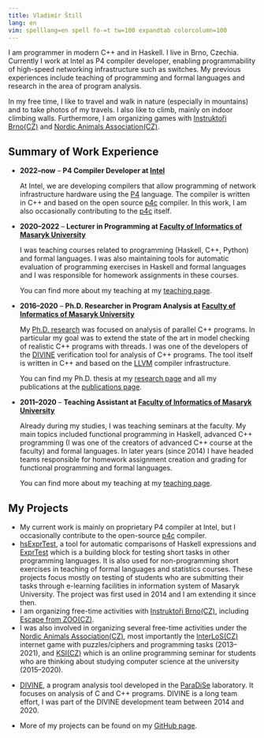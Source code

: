 ```yaml
---
title: Vladimír Štill
lang: en
vim: spelllang=en spell fo-=t tw=100 expandtab colorcolumn=100
---
```


I am programmer in modern C++ and in Haskell.
I live in Brno, Czechia.
Currently I work at Intel as P4 compiler developer, enabling programmability of high-speed
networking infrastructure such as switches.
My previous experiences include teaching of programming and formal languages and research in the
area of program analysis.

In my free time, I like to travel and walk in nature (especially in mountains) and to take photos of
my travels.
I also like to climb, mainly on indoor climbing walls.
Furthermore, I am organizing games with [Instruktoři Brno<span
class="cz">(CZ)</span>][instruktori] and [Nordic Animals Association<span
class="cz">(CZ)</span>][zverinec].

## Summary of Work Experience

* **2022–now** – **P4 Compiler Developer at [Intel](https://intel.com)**

  At Intel, we are developing compilers that allow programming of network infrastructure hardware
  using the [P4](https://p4.org) language.
  The compiler is written in C++ and based on the open source [p4c]
  compiler.
  In this work, I am also occasionally contributing to the [p4c] itself.

* **2020–2022** – **Lecturer in Programming at [Faculty of Informatics of Masaryk
  University][fimu]**

  I was teaching courses related to programming (Haskell, C++, Python) and formal languages.
  I was also maintaining tools for automatic evaluation of programming exercises in Haskell and
  formal languages and I was responsible for homework assignments in these courses.

  You can find more about my teaching at my [teaching page](teaching.html).

* **2016–2020** – **Ph.D. Researcher in Program Analysis at
  [Faculty of Informatics of Masaryk University][fimu]**

  My [Ph.D. research](phd/) was focused on analysis of parallel C++ programs.
  In particular my goal was to extend the state of the art in model checking of realistic C++
  programs with threads.
  I was one of the developers of the [DIVINE] verification tool for analysis of C++ programs.
  The tool itself is written in C++ and based on the [LLVM] compiler infrastructure.

  You can find my Ph.D. thesis at my [research page](phd/) and all my publications at the
  [publications page](publications.html).

* **2011–2020** – **Teaching Assistant at [Faculty of Informatics of Masaryk University][fimu]**

  Already during my studies, I was teaching seminars at the faculty.
  My main topics included functional programming in Haskell, advanced C++ programming (I was one of
  the creators of advanced C++ course at the faculty) and formal languages.
  In later years (since 2014) I have headed teams responsible for homework assignment creation and
  grading for functional programming and formal languages.

  You can find more about my teaching at my [teaching page](teaching.html).

[p4c]: https://github.com/p4lang/p4c
[fimu]: https://fi.muni.cz
[DIVINE]: https://divine.fi.muni.cz
[LLVM]: https://llvm.org
[paradise]: https://paradise.fi.muni.cz


## My Projects

*   My current work is mainly on proprietary P4 compiler at Intel, but I occasionally contribute to
    the open-source [p4c] compiler.
*   [hsExprTest][hsExprTest], a tool for automatic comparisons of Haskell expressions and
    [ExprTest] which is a building block for testing short tasks in other programming languages.
    It is also used for non-programming short exercises in teaching of formal languages and
    statistics courses.
    These projects focus mostly on testing of students who are submitting their tasks through
    e-learning facilities in information system of Masaryk University.
    The project was first used in 2014 and I am extending it since then.
*   I am organizing free-time activities with [Instruktoři Brno<span
    class="cz">(CZ)</span>][instruktori], including [Escape from ZOO<span
    class="cz">(CZ)</span>](https://zoo.instruktori.cz/).
*   I was also involved in organizing several free-time activities under the
    [Nordic Animals Association<span class="cz">(CZ)</span>][zverinec],
    most importantly the [InterLoS<span class="cz">(CZ)</span>](https://interlos.fi.muni.cz)
    internet game with puzzles/ciphers and programming tasks (2013–2021), and
    [KSI<span class="cz">(CZ)</span>](https://ksi.fi.muni.cz) which is an online programming seminar
    for students who are thinking about studying computer science at the university (2015–2020).
-   [DIVINE][divine], a program analysis tool developed in the
    [ParaDiSe](https://paradise.fi.muni.cz) laboratory.  It focuses on analysis of C and C++
    programs.
    DIVINE is a long team effort, I was part of the DIVINE development team between 2014 and 2020.
*   More of my projects can be found on my [GitHub page][github].


[zverinec]: http://zverinec.fi.muni.cz/
[instruktori]: https://instruktori.cz
[divine]: https://divine.fi.muni.cz
[hsExprTest]: https://github.com/vlstill/hsExprTest
[ExprTest]: https://github.com/vlstill/exprTest
[github]: https://github.com/vlstill
